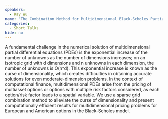 ```yaml
---
speakers:
  - Ray Wu
name: "The Combination Method for Multidimensional Black-Scholes Partial Differential Equations"
categories:
  - Short Talks
hide: no
---
```

A fundamental challenge in the numerical solution of multidimensional partial differential equations (PDEs) is the exponential increase of the number of unknowns as the number of dimensions increases; on an isotropic grid with d dimensions and n unknowns in each dimension, the number of unknowns is O(n^d). This exponential increase is known as the curse of dimensionality, which creates difficulties in obtaining accurate solutions for even moderate-dimension problems. In the context of computational finance, multidimensional PDEs arise from the pricing of multiasset options or options with multiple risk factors considered, as each option/risk factor leads to a spatial variable. We use a sparse grid combination method to alleviate the curse of dimensionality and present computationally efficient results for multidimensional pricing problems for European and American options in the Black-Scholes model.

